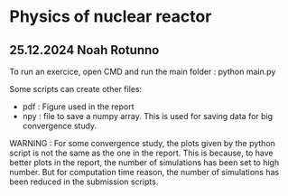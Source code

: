 # Physics of nuclear reactor
25.12.2024
Noah Rotunno
---

To run an exercice, open CMD and run the main folder :
    python main.py

Some scripts can create other files:
- pdf : Figure used in the report
- npy : file to save a numpy array. This is used for saving data for big convergence study.

WARNING : For some convergence study, the plots given by the python script is not the same as the one in the report. This is because, to have better plots in the report, the number of simulations has been set to high number. But for computation time reason, the number of simulations has been reduced in the submission scripts.